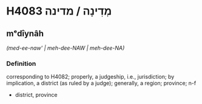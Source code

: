 # H4083 מְדִינָה / מדינה

## mᵉdîynâh

_(med-ee-naw' | meh-dee-NAW | meh-dee-NA)_

### Definition

corresponding to H4082; properly, a judgeship, i.e., jurisdiction; by implication, a district (as ruled by a judge); generally, a region; province; n-f

- district, province
